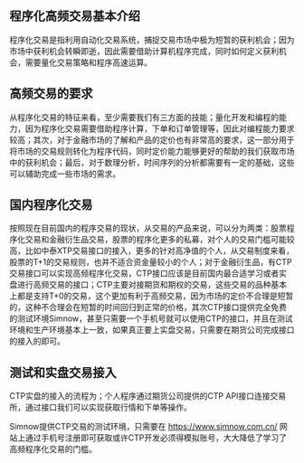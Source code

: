 ## 程序化高频交易基本介绍

程序化交易是指利用自动化交易系统，捕捉交易市场中极为短暂的获利机会；因为市场中获利机会转瞬即逝，因此需要借助计算机程序完成，同时如何定义获利机会，需要量化交易策略和程序高速运算。

## 高频交易的要求

从程序化交易的特征来看，至少需要我们有三方面的技能；量化开发和编程的能力，因为程序化交易需要借助程序计算，下单和订单管理等，因此对编程能力要求较高；其次，对于金融市场的了解和产品的定价也有非常高的要求，这一部分用于将市场的交易规则转化为程序代码，同时定价能力能够更好的帮助的我们获取市场中的获利机会；最后，对于数理分析，时间序列的分析都需要有一定的基础，这些可以辅助完成一些市场的需求。

## 国内程序化交易

按照现在目前国内的程序交易的现状，从交易的产品来说，可以分为两类：股票程序化交易和金融衍生品交易，股票的程序化更多的私募，对个人的交易门槛可能较高，比如中泰XTP交易接口的接入，更多的针对高净值的个人，从交易制度来看，股票的T+1的交易规则，也并不适合资金量较小的个人；对于金融衍生品，有CTP交易接口可以实现高频程序化交易，CTP接口应该是目前国内最合适学习或者实盘进行高频交易的接口；CTP主要对接期货和期权的交易，这些交易的品种基本上都是支持T+0的交易，这个更加有利于高频交易，因为市场的定价不合理是短暂的，这种不合理会在短暂的时间回归到正常的价格，其次CTP接口提供完全免费的测试环境Simnow，甚至只需要一个手机号就可以使用CTP的接口，并且在测试环境和生产环境基本上一致，如果真正要上实盘交易，只需要在期货公司完成接口的接入的即可。

## 测试和实盘交易接入

CTP实盘的接入的流程为；个人程序通过期货公司提供的CTP API接口连接交易所，通过接口我们可以实现获取行情和下单等操作。



Simnow提供CTP交易的测试环境，只需要在  https://www.simnow.com.cn/ 网站上通过手机号注册即可获取或许CTP开发必须得模拟账号，大大降低了学习了高频程序化交易的门槛。



